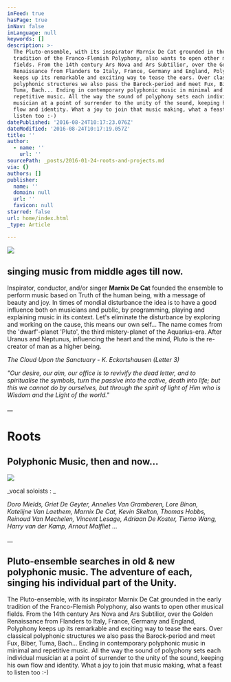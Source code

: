 ```yaml
---
inFeed: true
hasPage: true
inNav: false
inLanguage: null
keywords: []
description: >-
  The Pluto-ensemble, with its inspirator Marnix De Cat grounded in the early
  tradition of the Franco-Flemish Polyphony, also wants to open other musical
  fields. From the 14th century Ars Nova and Ars Subtilior, over the Golden
  Renaissance from Flanders to Italy, France, Germany and England, Polyphony
  keeps up its remarkable and exciting way to tease the ears. Over classical
  polyphonic structures we also pass the Barock-period and meet Fux, Biber,
  Tuma, Bach... Ending in contemporary polyphonic music in minimal and
  repetitive music. All the way the sound of polyphony sets each individual
  musician at a point of surrender to the unity of the sound, keeping his own
  flow and identity. What a joy to join that music making, what a feast to
  listen too :-)
datePublished: '2016-08-24T10:17:23.076Z'
dateModified: '2016-08-24T10:17:19.057Z'
title: ''
author:
  - name: ''
    url: ''
sourcePath: _posts/2016-01-24-roots-and-projects.md
via: {}
authors: []
publisher:
  name: ''
  domain: null
  url: ''
  favicon: null
starred: false
url: home/index.html
_type: Article

---
```

![](https://the-grid-user-content.s3-us-west-2.amazonaws.com/e1e5af0a-5cf6-4fc6-870b-2e19422efae5.jpg)

## singing music from middle ages till now.

Inspirator, conductor, and/or singer **Marnix De Cat** founded the ensemble to perform music based on Truth of the human being, with a message of beauty and joy. In times of mondial disturbance the idea is to have a good influence both on musicians and public, by programming, playing and explaining music in its context. Let's eliminate the disturbance by exploring and working on the cause, this means our own self... The name comes from the 'dwarf'-planet 'Pluto', the third mistery-planet of the Aquarius-era. After Uranus and Neptunus, influencing the heart and the mind, Pluto is the re-creator of man as a higher being. 

_The Cloud Upon the Sanctuary - K. Eckartshausen (Letter 3)_

_"Our desire, our aim, our office is to revivify the dead letter, and to spiritualise the symbols, turn the passive into the active, death into life; but this we cannot do by ourselves, but through the spirit of light of Him who is Wisdom and the Light of the world."_

__

# Roots

## Polyphonic Music, then and now...
![](https://s3-us-west-2.amazonaws.com/the-grid-img/p/6d59b2c95a6d1a6db75d5f0701021e253006cd63.jpg)

_vocal soloists : _

_Doro Mields, Griet De Geyter, Annelies Van Gramberen, Lore Binon, Katelijne Van Laethem, Marnix De Cat, Kevin Skelton, Thomas Hobbs, Reinoud Van Mechelen, Vincent Lesage, Adriaan De Koster, Tiemo Wang, Harry van der Kamp, Arnout Malfliet ..._

__

## Pluto-ensemble searches in old & new polyphonic music. The adventure of each, singing his individual part of the Unity.

The Pluto-ensemble, with its inspirator Marnix De Cat grounded in the early tradition of the Franco-Flemish Polyphony, also wants to open other musical fields. From the 14th century Ars Nova and Ars Subtilior, over the Golden Renaissance from Flanders to Italy, France, Germany and England, Polyphony keeps up its remarkable and exciting way to tease the ears. Over classical polyphonic structures we also pass the Barock-period and meet Fux, Biber, Tuma, Bach... Ending in contemporary polyphonic music in minimal and repetitive music. All the way the sound of polyphony sets each individual musician at a point of surrender to the unity of the sound, keeping his own flow and identity. What a joy to join that music making, what a feast to listen too :-)